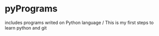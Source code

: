# pyPrograms
includes programs writed on Python language / 
This is my first steps to learn python and git
